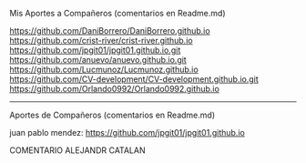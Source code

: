 Mis Aportes a Compañeros (comentarios en Readme.md)

https://github.com/DaniBorrero/DaniBorrero.github.io <br>
https://github.com/crist-river/crist-river.github.io <br>
https://github.com/jpgit01/jpgit01.github.io.git <br>
https://github.com/anuevo/anuevo.github.io.git <br>
https://github.com/Lucmunoz/Lucmunoz.github.io <br>
https://github.com/CV-development/CV-development.github.io.git <br>
https://github.com/Orlando0992/Orlando0992.github.io <br>

---

Aportes de Compañeros (comentarios en Readme.md)

juan pablo mendez: https://github.com/jpgit01/jpgit01.github.io


COMENTARIO ALEJANDR CATALAN
